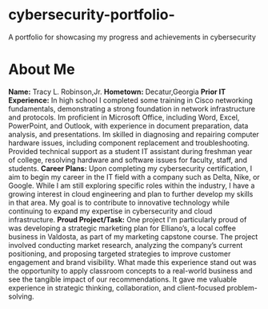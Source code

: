 # cybersecurity-portfolio-
A portfolio for showcasing my progress and achievements in cybersecurity
# About Me
**Name:** Tracy L. Robinson,Jr.
**Hometown:** Decatur,Georgia
**Prior IT Experience:**
In high school I completed some training in Cisco networking fundamentals, demonstrating a strong foundation in network infrastructure and protocols. Im proficient in Microsoft Office, including Word, Excel, PowerPoint, and Outlook, with experience in document preparation, data analysis, and presentations. Im skilled in diagnosing and repairing computer hardware issues, including component replacement and troubleshooting. Provided technical support as a student IT assistant during freshman year of college, resolving hardware and software issues for faculty, staff, and students.
**Career Plans:**
Upon completing my cybersecurity certification, I aim to begin my career in the IT field with a company such as Delta, Nike, or Google. While I am still exploring specific roles within the industry, I have a growing interest in cloud engineering and plan to further develop my skills in that area. My goal is to contribute to innovative technology while continuing to expand my expertise in cybersecurity and cloud infrastructure.
**Proud Project/Task:**
One project I'm particularly proud of was developing a strategic marketing plan for Elliano’s, a local coffee business in Valdosta, as part of my marketing capstone course. The project involved conducting market research, analyzing the company’s current positioning, and proposing targeted strategies to improve customer engagement and brand visibility. What made this experience stand out was the opportunity to apply classroom concepts to a real-world business and see the tangible impact of our recommendations. It gave me valuable experience in strategic thinking, collaboration, and client-focused problem-solving.
